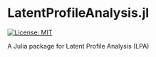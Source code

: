 # LatentProfileAnalysis.jl

[![License: MIT](https://img.shields.io/badge/License-MIT-yellow.svg)](https://opensource.org/licenses/MIT)

A Julia package for Latent Profile Analysis (LPA)
